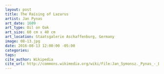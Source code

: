 ```yaml
---
layout: post
title: The Raising of Lazarus
artist: Jan Pynas
art_date: 1609
art_type: Oil on Oak
art_size: 60 cm x 40 cm
art_location: Staatsgalerie Aschaffenburg, Germany
image: 08-13.jpg
date: 2016-08-13 12:00:00 -05:00
categories:
tags:
cite_author: Wikipedia
cite_url: http://commons.wikimedia.org/wiki/File:Jan_Symonsz._Pynas_-_De_opwekking_van_Lazarus_(Aschaffenburg).jpg
---
```

